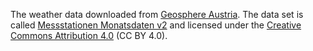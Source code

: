 The weather data downloaded from [Geosphere Austria](https://www.geosphere.at/de). The data set is called
[Messstationen Monatsdaten v2](https://data.hub.geosphere.at/en/dataset/klima-v2-1m) and licensed under the [Creative Commons Attribution
4.0](https://creativecommons.org/licenses/by/4.0/) (CC BY 4.0).

